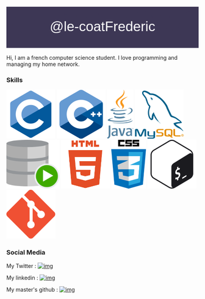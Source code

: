 <a href="https://github.com/le-coatFrederic"><img alt="skill" src="banner.png"></a>

Hi, I am a french computer science student. I love programming and managing my home network.

### Skills 
<a href="https://en.wikipedia.org/wiki/C_(programming_language)"><img alt="skill" src="c.png" height="128px"></a> 
<a href="https://en.wikipedia.org/wiki/C%2B%2B"><img alt="skill" src="cpp.png" height="128px"></a>
<a href="https://en.wikipedia.org/wiki/Java_(programming_language)"><img alt="skill" src="java.png" height="128px"></a> 
<a href="https://en.wikipedia.org/wiki/MySQ"><img alt="skill" src="mysql.png" height="128px"></a> 
<a href="https://en.wikipedia.org/wiki/Oracle_SQL_Developer"><img alt="skill" src="oracleSql.svg" height="128px"></a> 
<a href="https://en.wikipedia.org/wiki/HTML5"><img alt="skill" src="html5.png" height="128px"></a> 
<a href="https://en.wikipedia.org/wiki/CSS"><img alt="skill" src="css.png" height="128px"></a> 
<a href="https://en.wikipedia.org/wiki/Bash_(Unix_shell)"><img alt="skill" src="bash.png" height="128px"></a> 
<a href="https://en.wikipedia.org/wiki/Git"><img alt="skill" src="git.png" height="128px"></a> 

### Social Media

My Twitter : [![img](https://img.shields.io/twitter/url?label=%40DanaleightMc&logo=twitter&style=plastic&url=https%3A%2F%2Ftwitter.com%2FDanaleightMC)](https://twitter.com/DanaleightMC)

My linkedin : [![img](https://img.shields.io/twitter/url?label=Le%20Coat%20Fr%C3%A9d%C3%A9ric&logo=linkedin&style=plastic&url=https%3A%2F%2Fwww.linkedin.com%2Fin%2Ffr%25C3%25A9d%25C3%25A9ric-le-coat-473104254%2F)](https://www.linkedin.com/in/fr%C3%A9d%C3%A9ric-le-coat-473104254/)

My master's github : [![img](https://img.shields.io/twitter/url?label=D2Dragono&logo=github&style=plastic&url=https%3A%2F%2Fgithub.com%2Fd2dragono)](https://github.com/d2dragono)